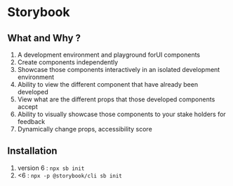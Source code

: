 # Storybook

## What and Why ?
 1. A development environment and playground forUI components
 2. Create components independently
 3. Showcase those components interactively in an isolated development environment
 4. Ability to view the different component that have already been developed
 5. View what are the different props that those developed components accept
 6. Ability to visually showcase those components to your stake holders for feedback
 7. Dynamically change props, accessibility score

## Installation
 1. version 6 : `npx sb init`
 2. <6 : `npx -p @storybook/cli sb init`